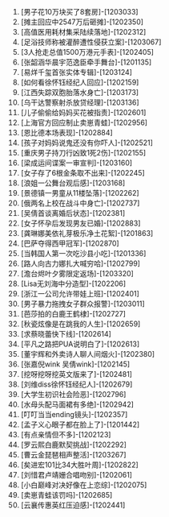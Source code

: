 
1. [男子花10万块买了8套房]-[1203033]
1. [摊主回应中2547万后砸摊]-[1202350]
1. [高值医用耗材集采陆续落地]-[1202312]
1. [足浴技师称被灌醉遭性侵获立案]-[1203067]
1. [3人抢走总值1500万港元手表]-[1202405]
1. [张韶涵华晨宇范逸臣牵手舞台]-[1201135]
1. [易烊千玺首张实体专辑]-[1203124]
1. [如何看徐怀钰经纪人回应]-[1202159]
1. [江西失踪双胞胎落水身亡]-[1203173]
1. [乌干达警察射杀放贷经理]-[1203136]
1. [儿子偷偷给妈妈买花被指责]-[1202601]
1. [上海官方回应制止卖崽青蛙]-[1202956]
1. [恩比德本场表现]-[1202884]
1. [孩子对妈妈说鬼还没有你吓人]-[1202521]
1. [重庆男子持刀行凶致1死2伤]-[1202155]
1. [梁成运间谍案一审宣判]-[1203160]
1. [女子存了6根金条取不出来]-[1202245]
1. [浪姐一公舞台观后感]-[1203168]
1. [景德镇一男童从11楼坠落]-[1202262]
1. [俄两名上校在战斗中身亡]-[1202737]
1. [吴倩首谈离婚后状态]-[1202381]
1. [女子怀孕后发现男友已婚]-[1202883]
1. [龚琳娜美依礼芽极乐净土花絮]-[1201863]
1. [巴萨夺得西甲冠军]-[1202870]
1. [当韩国人第一次吃沙县小吃]-[1201336]
1. [路人向古力娜扎大喊穷哈]-[1202799]
1. [澹台烬叶夕雾限定返场]-[1203320]
1. [Lisa无刘海中分造型]-[1202206]
1. [浙江一公司允许带娃上班]-[1202401]
1. [男子暴力拖拽女子群众报警]-[1203011]
1. [芭莎拍的白鹿王鹤棣]-[1202727]
1. [秋瓷炫像是在跳我的人生]-[1202659]
1. [求蔡晓蕾快下线]-[1202614]
1. [平凡之路把PUA说明白了]-[1202613]
1. [董宇辉和外卖诗人聊人间烟火]-[1202380]
1. [张嘉倪wink 吴倩wink]-[1202145]
1. [挖呀挖呀挖英文版来了]-[1202481]
1. [刘维diss徐怀钰经纪人]-[1202679]
1. [大学生初识社会险恶]-[1202796]
1. [水母头配马面裙有多绝]-[1202942]
1. [叮叮当当ending镜头]-[1202357]
1. [孟子义心眼子都在脸上了]-[1201442]
1. [有点亲情但不多]-[1202123]
1. [罗云熙白鹿默契挑战]-[1202292]
1. [曹云金琵琶相声整活]-[1203267]
1. [矣进宏101比34大胜叶周]-[1202822]
1. [刘惜君卢靖姗合唱吻别]-[1202061]
1. [小白巅峰对决好像在上恋综]-[1202075]
1. [卖崽青蛙该罚吗]-[1202685]
1. [云襄传惠英红压迫感]-[1202441]